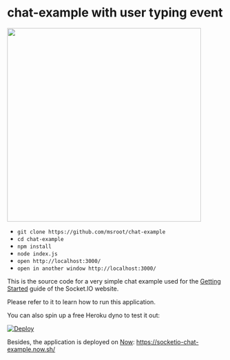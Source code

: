 # chat-example with user typing event

<img src="https://github.com/msroot/chat-example/blob/master/typing.gif?raw=true" width="450"/>

- ```git clone https://github.com/msroot/chat-example```
- ```cd chat-example```
- ```npm install```
- ```node index.js```
- ```open http://localhost:3000/```
- ```open in another window http://localhost:3000/```

This is the source code for a very simple chat example used for
the [Getting Started](http://socket.io/get-started/chat/) guide
of the Socket.IO website.

Please refer to it to learn how to run this application.

You can also spin up a free Heroku dyno to test it out:

[![Deploy](https://www.herokucdn.com/deploy/button.png)](https://heroku.com/deploy?template=https://github.com/msroot/chat-example)

Besides, the application is deployed on [Now](https://zeit.co/now): https://socketio-chat-example.now.sh/
